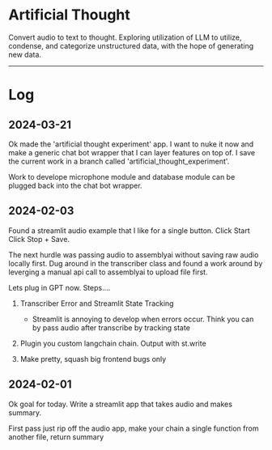 Artificial Thought
================== 
Convert audio to text to thought. Exploring utilization of LLM to utilize, condense, and categorize unstructured data, with the hope of generating new data.

---
# Log
## 2024-03-21
Ok made the 'artificial thought experiment' app. I want to nuke it now and make a generic chat bot wrapper that I can layer features on top of. I save the current work in a branch called 'artificial_thought_experiment'.

Work to develope microphone module and database module can be plugged back into the chat bot wrapper.


## 2024-02-03
Found a streamlit audio example that I like for a single button. Click Start Click Stop + Save. 

The next hurdle was passing audio to assemblyai without saving raw audio locally first. Dug around in the 
transcriber class and found a work around by leverging a manual api call to assemblyai to upload file first.

Lets plug in GPT now. Steps....
1. Transcriber Error and Streamlit State Tracking
    - Streamlit is annoying to develop when errors occur. Think you can by pass audio after transcribe by tracking state

2. Plugin you custom langchain chain. Output with st.write
3. Make pretty, squash big frontend bugs only
## 2024-02-01
Ok goal for today. Write a streamlit app that takes audio and makes summary. 

First pass just rip off the audio app, make your chain a single function from another file, return summary